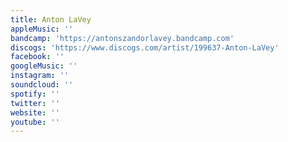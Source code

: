 ```yaml
---
title: Anton LaVey
appleMusic: ''
bandcamp: 'https://antonszandorlavey.bandcamp.com'
discogs: 'https://www.discogs.com/artist/199637-Anton-LaVey'
facebook: ''
googleMusic: ''
instagram: ''
soundcloud: ''
spotify: ''
twitter: ''
website: ''
youtube: ''
---
```

